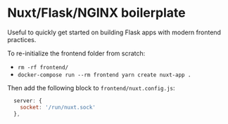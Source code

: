Nuxt/Flask/NGINX boilerplate
============================

Useful to quickly get started on building Flask apps with modern frontend practices.

To re-initialize the frontend folder from scratch:

- `rm -rf frontend/`
- `docker-compose run --rm frontend yarn create nuxt-app .`

Then add the following block to `frontend/nuxt.config.js`:

```js
  server: {
    socket: '/run/nuxt.sock'
  },
```
